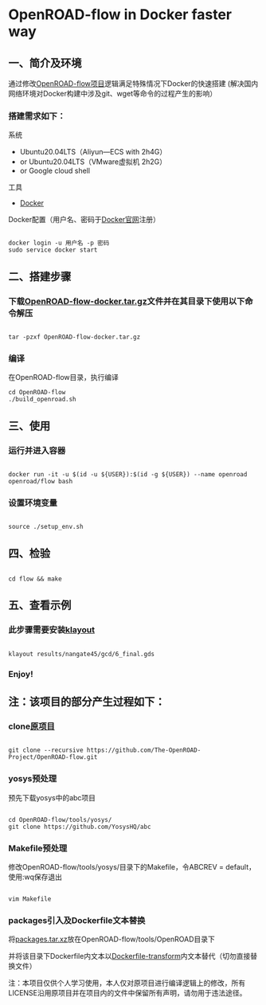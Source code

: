 # OpenROAD-flow in Docker faster way

## 一、简介及环境

通过修改[OpenROAD-flow项目](https://github.com/The-OpenROAD-Project/OpenROAD-flow-scripts)逻辑满足特殊情况下Docker的快速搭建
(解决国内网络环境对Docker构建中涉及git、wget等命令的过程产生的影响）

### 搭建需求如下：

系统

* Ubuntu20.04LTS（Aliyun—ECS with 2h4G）
* or Ubuntu20.04LTS（VMware虚拟机 2h2G）
* or Google cloud shell

工具

* [Docker](https://www.jianshu.com/p/da1c7dc4217a)

Docker配置（用户名、密码于[Docker官网](https://www.docker.com/)注册）

```shell

docker login -u 用户名 -p 密码
sudo service docker start

```

## 二、搭建步骤

### 下载[OpenROAD-flow-docker.tar.gz](https://cloud.189.cn/t/JVj6rmquiqIb)文件并在其目录下使用以下命令解压

```shell

tar -pzxf OpenROAD-flow-docker.tar.gz 

```

### 编译

在OpenROAD-flow目录，执行编译

```shell
cd OpenROAD-flow
./build_openroad.sh

```

## 三、使用

### 运行并进入容器

```shell

docker run -it -u $(id -u ${USER}):$(id -g ${USER}) --name openroad openroad/flow bash

```

### 设置环境变量

```shell

source ./setup_env.sh

```

## 四、检验

```shell

cd flow && make

```

## 五、查看示例

### 此步骤需要安装[klayout](https://www.klayout.de/build.html)

```shell

klayout results/nangate45/gcd/6_final.gds

```

### Enjoy!

## 注：该项目的部分产生过程如下：

### clone[原项目](https://github.com/The-OpenROAD-Project/OpenROAD-flow.git)

```shell

git clone --recursive https://github.com/The-OpenROAD-Project/OpenROAD-flow.git

```

### yosys预处理

预先下载yosys中的abc项目

```shell

cd OpenROAD-flow/tools/yosys/
git clone https://github.com/YosysHQ/abc

```

### Makefile预处理

修改OpenROAD-flow/tools/yosys/目录下的Makefile，令ABCREV = default，使用:wq保存退出

```shell

vim Makefile

```

### packages引入及Dockerfile文本替换

将[packages.tar.xz](https://cloud.189.cn/t/QjQB3qy2qIZv)放在OpenROAD-flow/tools/OpenROAD目录下

并将该目录下Dockerfile内文本以[Dockerfile-transform](https://cloud.189.cn/t/6JZnyeYbArMv)内文本替代（切勿直接替换文件）

注：本项目仅供个人学习使用，本人仅对原项目进行编译逻辑上的修改，所有LICENSE沿用原项目并在项目内的文件中保留所有声明，请勿用于违法途径。
